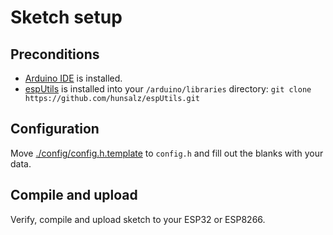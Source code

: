 # Sketch setup

## Preconditions

* [Arduino IDE](https://github.com/arduino/Arduino) is installed.
* [espUtils](https://github.com/hunsalz/espUtils.git) is installed into your `/arduino/libraries` directory: `git clone https://github.com/hunsalz/espUtils.git`

## Configuration

Move [./config/config.h.template](./config/config.h.template) to `config.h` and fill out the blanks with your data.

## Compile and upload

Verify, compile and upload sketch to your ESP32 or ESP8266.